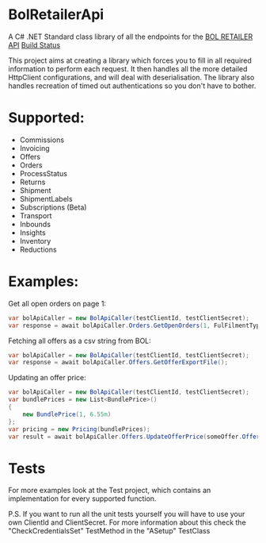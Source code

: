 

# BolRetailerApi
A C# .NET Standard class library of all the endpoints for the [BOL RETAILER API](https://api.bol.com/retailer/public)
[Build Status](https://dev.azure.com/TwinvisionSoftware/BolRetailerApi/_apis/build/status/Twinvision.Twinvision.BolRetailerApi?branchName=master)

This project aims at creating a library which forces you to fill in all required information to perform each request.
It then handles all the more detailed HttpClient configurations, and will deal with deserialisation.
The library also handles recreation of timed out authentications so you don't have to bother.

# Supported:
 - Commissions
 - Invoicing
 - Offers
 - Orders
 - ProcessStatus
 - Returns
 - Shipment
 - ShipmentLabels
 - Subscriptions (Beta)
 - Transport
 - Inbounds
 - Insights
 - Inventory
 - Reductions

# Examples:

Get all open orders on page 1:
```cs
var bolApiCaller = new BolApiCaller(testClientId, testClientSecret);
var response = await bolApiCaller.Orders.GetOpenOrders(1, FulFilmentType.FBR);
```

Fetching all offers as a csv string from BOL:
```cs
var bolApiCaller = new BolApiCaller(testClientId, testClientSecret);
var response = await bolApiCaller.Offers.GetOfferExportFile();
```

Updating an offer price:
```cs
var bolApiCaller = new BolApiCaller(testClientId, testClientSecret);
var bundlePrices = new List<BundlePrice>()
{
    new BundlePrice(1, 6.55m)
};
var pricing = new Pricing(bundlePrices);
var result = await bolApiCaller.Offers.UpdateOfferPrice(someOffer.OfferId.ToString(), pricing);
```

# Tests

For more examples look at the Test project, which contains an implementation for every supported function.

P.S.
If you want to run all the unit tests yourself you will have to use your own ClientId and ClientSecret.
For more information about this check the "CheckCredentialsSet" TestMethod in the "ASetup" TestClass
